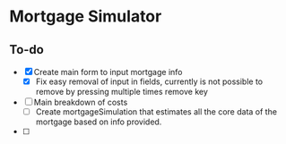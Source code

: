 # Mortgage Simulator

## To-do

- [X] Create main form to input mortgage info
    - [X] Fix easy removal of input in fields, currently is not possible to remove by pressing multiple times remove key
- [ ] Main breakdown of costs
    - [ ] Create mortgageSimulation that estimates all the core data of the mortgage based on info provided.
- [ ] 